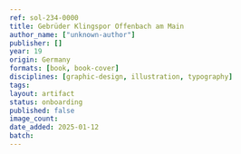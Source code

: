 ```yaml
---
ref: sol-234-0000
title: Gebrüder Klingspor Offenbach am Main
author_name: ["unknown-author"]
publisher: []
year: 19
origin: Germany
formats: [book, book-cover]
disciplines: [graphic-design, illustration, typography]
tags:
layout: artifact
status: onboarding
published: false
image_count:
date_added: 2025-01-12
batch:
---
```

